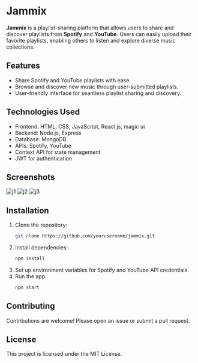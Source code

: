 # Jammix

**Jammix** is a playlist-sharing platform that allows users to share and discover playlists from **Spotify** and **YouTube**. Users can easily upload their favorite playlists, enabling others to listen and explore diverse music collections.

## Features
- Share Spotify and YouTube playlists with ease.
- Browse and discover new music through user-submitted playlists.
- User-friendly interface for seamless playlist sharing and discovery.

## Technologies Used
- Frontend: HTML, CSS, JavaScript, React.js, magic ui
- Backend: Node.js, Express
- Database: MongoDB
- APIs: Spotify, YouTube
- Context API for state management
- JWT for authentication

## Screenshots
![j1](https://github.com/user-attachments/assets/3685f893-8dd0-403b-8e53-09d9b7f77118)
![j2](https://github.com/user-attachments/assets/383ece1b-73ce-42ba-8862-d057c3db34b8)
![j3](https://github.com/user-attachments/assets/000f707f-13a0-4bde-b35f-e18824bfdf21)


## Installation
1. Clone the repository:
    ```bash
    git clone https://github.com/yourusername/jammix.git
    ```
2. Install dependencies:
    ```bash
    npm install
    ```
3. Set up environment variables for Spotify and YouTube API credentials.
4. Run the app:
    ```bash
    npm start
    ```

## Contributing
Contributions are welcome! Please open an issue or submit a pull request.

## License
This project is licensed under the MIT License.
